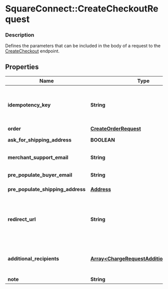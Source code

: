 # SquareConnect::CreateCheckoutRequest

### Description

Defines the parameters that can be included in the body of a request to the [CreateCheckout](#endpoint-createcheckout) endpoint.

## Properties
Name | Type | Description | Notes
------------ | ------------- | ------------- | -------------
**idempotency_key** | **String** | A unique string that identifies this checkout among others you&#39;ve created. It can be any valid string but must be unique for every order sent to Square Checkout for a given location ID.  The idempotency key is used to avoid processing the same order more than once. If you&#39;re unsure whether a particular checkout was created successfully, you can reattempt it with the same idempotency key and all the same other parameters without worrying about creating duplicates.  We recommend using a random number/string generator native to the language you are working in to generate strings for your idempotency keys.  See [Idempotency](/basics/api101/idempotency) for more information. | 
**order** | [**CreateOrderRequest**](CreateOrderRequest.md) | The order including line items to be checked out. | 
**ask_for_shipping_address** | **BOOLEAN** | If &#x60;true&#x60;, Square Checkout will collect shipping information on your behalf and store that information with the transaction information in your Square Dashboard.  Default: &#x60;false&#x60;. | [optional] 
**merchant_support_email** | **String** | The email address to display on the Square Checkout confirmation page and confirmation email that the buyer can use to contact the merchant.  If this value is not set, the confirmation page and email will display the primary email address associated with the merchant&#39;s Square account.  Default: none; only exists if explicitly set. | [optional] 
**pre_populate_buyer_email** | **String** | If provided, the buyer&#39;s email is pre-populated on the checkout page as an editable text field.  Default: none; only exists if explicitly set. | [optional] 
**pre_populate_shipping_address** | [**Address**](Address.md) | If provided, the buyer&#39;s shipping info is pre-populated on the checkout page as editable text fields.  Default: none; only exists if explicitly set. | [optional] 
**redirect_url** | **String** | The URL to redirect to after checkout is completed with &#x60;checkoutId&#x60;, Square&#39;s &#x60;orderId&#x60;, &#x60;transactionId&#x60;, and &#x60;referenceId&#x60; appended as URL parameters. For example, if the provided redirect_url is &#x60;http://www.example.com/order-complete&#x60;, a successful transaction redirects the customer to:  &#x60;http://www.example.com/order-complete?checkoutId&#x3D;xxxxxx&amp;orderId&#x3D;xxxxxx&amp;referenceId&#x3D;xxxxxx&amp;transactionId&#x3D;xxxxxx&#x60;  If you do not provide a redirect URL, Square Checkout will display an order confirmation page on your behalf; however Square strongly recommends that you provide a redirect URL so you can verify the transaction results and finalize the order through your existing/normal confirmation workflow.  Default: none; only exists if explicitly set. | [optional] 
**additional_recipients** | [**Array&lt;ChargeRequestAdditionalRecipient&gt;**](ChargeRequestAdditionalRecipient.md) | The basic primitive of multi-party transaction. The value is optional. The transaction facilitated by you can be split from here.  If you provide this value, the &#x60;amount_money&#x60; value in your additional_recipients must not be more than 90% of the &#x60;total_money&#x60; calculated by Square for your order. The &#x60;location_id&#x60; must be the valid location of the app owner merchant.  This field requires &#x60;PAYMENTS_WRITE_ADDITIONAL_RECIPIENTS&#x60; OAuth permission.  This field is currently not supported in sandbox. | [optional] 
**note** | **String** | An optional note to associate with the checkout object.  This value cannot exceed 60 characters. | [optional] 


